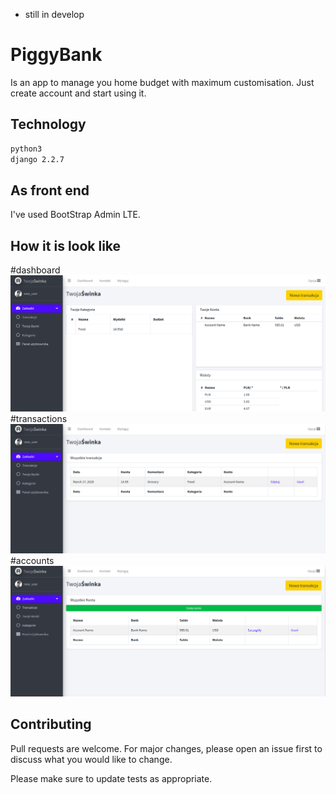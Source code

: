 * still in develop 

# PiggyBank

Is an app to manage you home budget with maximum customisation. Just create account and start using it. 

## Technology


```bash
python3
django 2.2.7
```

## As front end

I've used BootStrap Admin LTE.

## How it is look like
#dashboard
![dashboard](pics/dashboard.png)
#transactions
![transactions](pics/transactions.png)
#accounts
![accounts](pics/accounts.png)

## Contributing
Pull requests are welcome. For major changes, please open an issue first to discuss what you would like to change.

Please make sure to update tests as appropriate.

